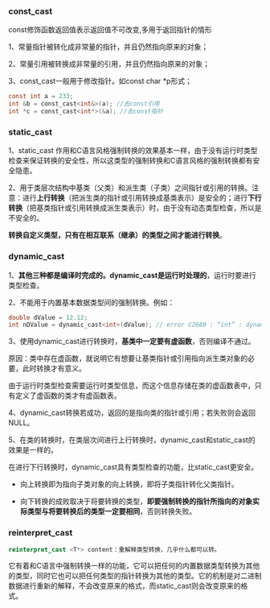 ### const_cast  

const修饰函数返回值表示返回值不可改变,多用于返回指针的情形  

1、常量指针被转化成非常量的指针，并且仍然指向原来的对象； 

2、常量引用被转换成非常量的引用，并且仍然指向原来的对象； 

3、const_cast一般用于修改指针。如const char *p形式；  

```c
const int a = 233;
int &b = const_cast<int&>(a); //去const引用
int *c = const_cast<int*>(&a); //去const指针
```



### static_cast 

1、static_cast 作用和C语言风格强制转换的效果基本一样，由于没有运行时类型检查来保证转换的安全性，所以这类型的强制转换和C语言风格的强制转换都有安全隐患。 

2、用于类层次结构中基类（父类）和派生类（子类）之间指针或引用的转换。注意：进行**上行转换**（把派生类的指针或引用转换成基类表示）是安全的；进行**下行转换**（把基类指针或引用转换成派生类表示）时，由于没有动态类型检查，所以是不安全的。

**转换自定义类型，只有在相互联系（继承）的类型之间才能进行转换**。  



### dynamic_cast  

1、**其他三种都是编译时完成的。dynamic_cast是运行时处理的**，运行时要进行类型检查。 

2、不能用于内置基本数据类型间的强制转换。例如：  

```c
double dValue = 12.12;
int nDValue = dynamic_cast<int>(dValue); // error C2680 : “int” : dynamic_cast 的目标类型无效。目标类型必须是指向已定义类的指针或引用
```
3、使用dynamic_cast进行转换时，**基类中一定要有虚函数**，否则编译不通过。

​	  原因：类中存在虚函数，就说明它有想要让基类指针或引用指向派生类对象的必要，此时转换才有意义。

​      由于运行时类型检查需要运行时类型信息，而这个信息存储在类的虚函数表中，只有定义了虚函数的类才有虚函数表。 

4、dynamic_cast转换若成功，返回的是指向类的指针或引用；若失败则会返回NULL。

5、在类的转换时，在类层次间进行上行转换时，dynamic_cast和static_cast的效果是一样的。

在进行下行转换时，dynamic_cast具有类型检查的功能，比static_cast更安全。 

- 向上转换即为指向子类对象的向上转换，即将子类指针转化父类指针。

- 向下转换的成败取决于将要转换的类型，**即要强制转换的指针所指向的对象实际类型与将要转换后的类型一定要相同**，否则转换失败。  

  

### reinterpret_cast

```c++
reinterpret_cast <T*> content：重解释类型转换，几乎什么都可以转。
```

​		它有着和C语言中强制转换一样的功能，它可以把任何的内置数据类型转换为其他的类型，同时它也可以把任何类型的指针转换为其他的类型。它的机制是对二进制数据进行重新的解释，不会改变原来的格式，而static_cast则会改变原来的格式。

